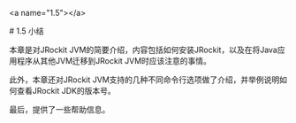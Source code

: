 &lt;a name="1.5"&gt;&lt;/a&gt;

\# 1.5 小结



本章是对JRockit JVM的简要介绍，内容包括如何安装JRockit，以及在将Java应用程序从其他JVM迁移到JRockit JVM时应该注意的事情。



此外，本章还对JRockit JVM支持的几种不同命令行选项做了介绍，并举例说明如何查看JRockit JDK的版本号。



最后，提供了一些帮助信息。



